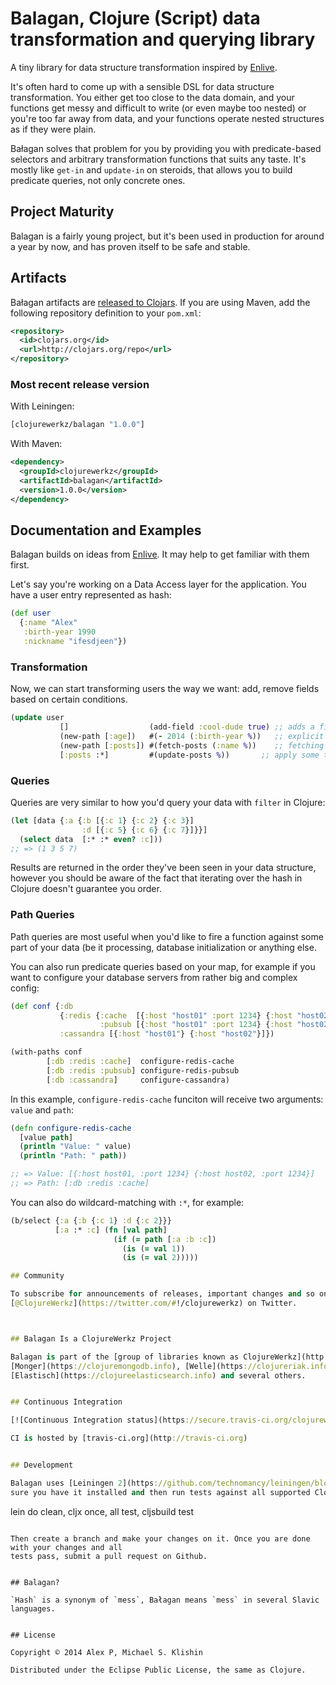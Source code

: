 # Balagan, Clojure (Script) data transformation and querying library

A tiny library for data structure transformation inspired by [Enlive](https://github.com/cgrand/enlive).

It's often hard to come up with a sensible DSL for data structure transformation. You either get
too close to the data domain, and your functions get messy and difficult to write (or even maybe
too nested) or you're too far away from data, and your functions operate nested structures as if
they were plain.

Bałagan solves that problem for you by providing you with predicate-based selectors and arbitrary
transformation functions that suits any taste. It's mostly like `get-in` and `update-in` on steroids, 
that allows you to build predicate queries, not only concrete ones.

## Project Maturity

Balagan is a fairly young project, but it's been used in production for around a year by now, 
and has proven itself to be safe and stable.

## Artifacts

Bałagan artifacts are [released to Clojars](https://clojars.org/clojurewerkz/balagan). If you are using Maven, add the following repository definition to your `pom.xml`:

``` xml
<repository>
  <id>clojars.org</id>
  <url>http://clojars.org/repo</url>
</repository>
```

### Most recent release version

With Leiningen:

```clojure
[clojurewerkz/balagan "1.0.0"]
```

With Maven:

```xml
<dependency>
  <groupId>clojurewerkz</groupId>
  <artifactId>balagan</artifactId>
  <version>1.0.0</version>
</dependency>
```


## Documentation and Examples

Balagan builds on ideas from [Enlive](https://github.com/cgrand/enlive). It may help to get familiar with them
first.

Let's say you're working on a Data Access layer for the application. You have a user entry
represented as hash:

```clojure
(def user
  {:name "Alex"
   :birth-year 1990
   :nickname "ifesdjeen"})
```

### Transformation

Now, we can start transforming users the way we want: add, remove fields based on certain conditions.

```clojure
(update user
           []                  (add-field :cool-dude true) ;; adds a field :cool-dude with value true
           (new-path [:age])   #(- 2014 (:birth-year %))   ;; explicit adding of a new field, calculated from the existing data
           (new-path [:posts]) #(fetch-posts (:name %))    ;; fetching some related data from the DB
           [:posts :*]         #(update-posts %))       ;; apply some transformations to all the fetched posts, if there are any
```

### Queries

Queries are very similar to how you'd query your data with `filter` in Clojure:

```clj
(let [data {:a {:b [{:c 1} {:c 2} {:c 3}]
                :d [{:c 5} {:c 6} {:c 7}]}}]
  (select data  [:* :* even? :c]))
;; => (1 3 5 7)  
```

Results are returned in the order they've been seen in your data structure, however you should be aware of the 
fact that iterating over the hash in Clojure doesn't guarantee you order.

### Path Queries

Path queries are most useful when you'd like to fire a function against some part of your data (be it processing,
database initialization or anything else.

You can also run predicate queries based on your map, for example if you want to configure your database servers
from rather big and complex config:

```clj
(def conf {:db
           {:redis {:cache  [{:host "host01" :port 1234} {:host "host02" :port 1234}]
                    :pubsub [{:host "host01" :port 1234} {:host "host02" :port 1234}]}}
           :cassandra [{:host "host01"} {:host "host02"}]})

(with-paths conf
        [:db :redis :cache]  configure-redis-cache
        [:db :redis :pubsub] configure-redis-pubsub
        [:db :cassandra]     configure-cassandra)
```

In this example, `configure-redis-cache` funciton will receive two arguments: `value` and `path`:

```clj
(defn configure-redis-cache
  [value path]
  (println "Value: " value)
  (println "Path: " path))

;; => Value: [{:host host01, :port 1234} {:host host02, :port 1234}]
;; => Path: [:db :redis :cache]
```

You can also do wildcard-matching with `:*`, for example: 

```clj
(b/select {:a {:b {:c 1} :d {:c 2}}}
          [:a :* :c] (fn [val path]
                       (if (= path [:a :b :c])
                         (is (= val 1))
                         (is (= val 2)))))

## Community

To subscribe for announcements of releases, important changes and so on, please follow
[@ClojureWerkz](https://twitter.com/#!/clojurewerkz) on Twitter.



## Balagan Is a ClojureWerkz Project

Balagan is part of the [group of libraries known as ClojureWerkz](http://clojurewerkz.org), together with
[Monger](https://clojuremongodb.info), [Welle](https://clojureriak.info), [Neocons](https://clojureneo4j.info),
[Elastisch](https://clojureelasticsearch.info) and several others.


## Continuous Integration

[![Continuous Integration status](https://secure.travis-ci.org/clojurewerkz/balagan.png)](http://travis-ci.org/clojurewerkz/balagan)

CI is hosted by [travis-ci.org](http://travis-ci.org)


## Development

Balagan uses [Leiningen 2](https://github.com/technomancy/leiningen/blob/master/doc/TUTORIAL.md). Make
sure you have it installed and then run tests against all supported Clojure versions using

```
lein do clean, cljx once, all test, cljsbuild test
```

Then create a branch and make your changes on it. Once you are done with your changes and all
tests pass, submit a pull request on Github.


## Balagan?

`Hash` is a synonym of `mess`, Bałagan means `mess` in several Slavic
languages.


## License

Copyright © 2014 Alex P, Michael S. Klishin

Distributed under the Eclipse Public License, the same as Clojure.
